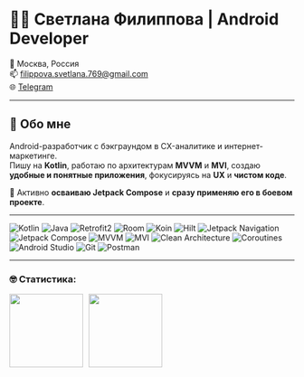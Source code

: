 # 👩‍💻 Светлана Филиппова | Android Developer

📍 Москва, Россия  
📫 [filippova.svetlana.769@gmail.com](mailto:filippova.svetlana.769@gmail.com)  
🌐 [Telegram](https://t.me/SvitlanaFilippova)  

---

## 🚀 Обо мне

Android-разработчик с бэкграундом в CX-аналитике и интернет-маркетинге.  
Пишу на **Kotlin**, работаю по архитектурам **MVVM** и **MVI**, создаю **удобные и понятные приложения**, фокусируясь на **UX** и **чистом коде**.

🎯 Активно **осваиваю Jetpack Compose** и **сразу применяю его в боевом проекте**.

---

![Kotlin](https://img.shields.io/badge/Kotlin-%237F52FF?style=for-the-badge&logo=kotlin&logoColor=white)
![Java](https://img.shields.io/badge/Java-%23ED8B00?style=for-the-badge&logo=openjdk&logoColor=white)
![Retrofit2](https://img.shields.io/badge/Retrofit2-%23430098?style=for-the-badge&logo=retrofit&logoColor=white)
![Room](https://img.shields.io/badge/Room-%230175C2?style=for-the-badge&logo=android-room&logoColor=white)
![Koin](https://img.shields.io/badge/Koin-%23FF6D00?style=for-the-badge)
![Hilt](https://img.shields.io/badge/Hilt-%23FF6D00?style=for-the-badge)
![Jetpack Navigation](https://img.shields.io/badge/Jetpack_Navigation-%230175C2?style=for-the-badge&logo=android&logoColor=white)
![Jetpack Compose](https://img.shields.io/badge/Jetpack_Compose-%230175C2?style=for-the-badge&logo=android&logoColor=white)
![MVVM](https://img.shields.io/badge/MVVM-%239B59B6?style=for-the-badge)
![MVI](https://img.shields.io/badge/MVI-%234A148C?style=for-the-badge)
![Clean Architecture](https://img.shields.io/badge/Clean_Architecture-%2300C853?style=for-the-badge)
![Coroutines](https://img.shields.io/badge/Coroutines-%237F52FF?style=for-the-badge&logo=kotlin&logoColor=white)
![Android Studio](https://img.shields.io/badge/Android_Studio-%233DDC84?style=for-the-badge&logo=android-studio&logoColor=white)
![Git](https://img.shields.io/badge/Git-%23F05032?style=for-the-badge&logo=git&logoColor=white)
![Postman](https://img.shields.io/badge/Postman-%23FF6C37?style=for-the-badge&logo=postman&logoColor=white)


---
### &#129299; Статистика:

<!-- [![Codewarrior Profile Badges](https://www.codewars.com/users/SvitlanaFilippova/badges/large)](https://www.codewars.com/users/SvitlanaFilippova) -->
<div>
<a href="https://github-readme-stats.vercel.app/api?username=SvitlanaFilippova&hide=contribs&show_icons=true">
  <img  align="left" height="130" style="margin-right: 10px" src="https://github-readme-stats.vercel.app/api?username=SvitlanaFilippova&hide=contribs&show_icons=true" />
</a>
<a href="https://github-readme-stats.vercel.app/api/top-langs/?username=SvitlanaFilippova&layout=compact">
  <img align="left" height="130" src="https://github-readme-stats.vercel.app/api/top-langs/?username=SvitlanaFilippova&layout=compact" />
</a>
</div>




